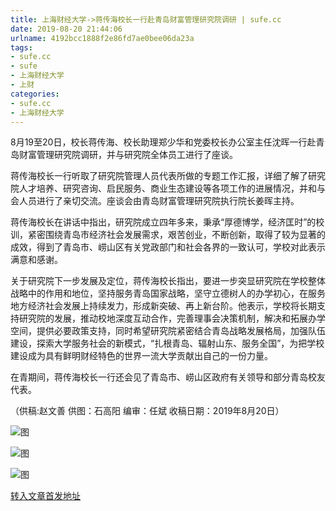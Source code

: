 ```yaml
---
title: 上海财经大学->蒋传海校长一行赴青岛财富管理研究院调研 | sufe.cc
date: 2019-08-20 21:44:06
urlname: 4192bcc1888f2e86fd7ae0bee06da23a
tags: 
- sufe.cc
- sufe
- 上海财经大学
- 上财
categories:
- sufe.cc
- 上海财经大学
---
```



8月19至20日，校长蒋传海、校长助理郑少华和党委校长办公室主任沈晖一行赴青岛财富管理研究院调研，并与研究院全体员工进行了座谈。

蒋传海校长一行听取了研究院管理人员代表所做的专题工作汇报，详细了解了研究院人才培养、研究咨询、启民服务、商业生态建设等各项工作的进展情况，并和与会人员进行了亲切交流。座谈会由青岛财富管理研究院执行院长姜晖主持。

蒋传海校长在讲话中指出，研究院成立四年多来，秉承“厚德博学，经济匡时”的校训，紧密围绕青岛市经济社会发展需求，艰苦创业，不断创新，取得了较为显著的成效，得到了青岛市、崂山区有关党政部门和社会各界的一致认可，学校对此表示满意和感谢。

关于研究院下一步发展及定位，蒋传海校长指出，要进一步突显研究院在学校整体战略中的作用和地位，坚持服务青岛国家战略，坚守立德树人的办学初心，在服务地方经济社会发展上持续发力，形成新突破、再上新台阶。他表示，学校将长期支持研究院的发展，推动校地深度互动合作，完善理事会决策机制，解决和拓展办学空间，提供必要政策支持，同时希望研究院紧密结合青岛战略发展格局，加强队伍建设，探索大学服务社会的新模式，“扎根青岛、辐射山东、服务全国”，为把学校建设成为具有鲜明财经特色的世界一流大学贡献出自己的一份力量。

在青期间，蒋传海校长一行还会见了青岛市、崂山区政府有关领导和部分青岛校友代表。

（供稿:赵文善 供图：石高阳 编审：任斌 收稿日期：2019年8月20日）



![图](http://news.sufe.edu.cn/_upload/article/images/5d/b2/98d0d35f450a8a49969f773caf84/e92007ba-e95a-4c3a-9af9-7c010dd19361.jpg)

![图](http://news.sufe.edu.cn/_upload/article/images/5d/b2/98d0d35f450a8a49969f773caf84/5829e7f3-264e-4a99-93f1-7c466d107e32.jpg)

![图](http://news.sufe.edu.cn/_upload/article/images/5d/b2/98d0d35f450a8a49969f773caf84/6d25dbc3-314e-4a8b-bcd9-d55f7b236532.jpg)

[转入文章首发地址](http://news.sufe.edu.cn/dc/8e/c179a121998/page.htm)